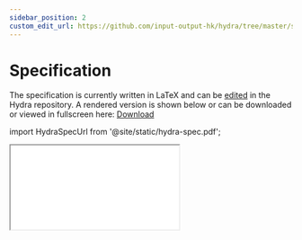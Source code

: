 ```yaml
---
sidebar_position: 2
custom_edit_url: https://github.com/input-output-hk/hydra/tree/master/spec
---
```


# Specification

The specification is currently written in LaTeX and can be
[edited](https://github.com/input-output-hk/hydra/tree/master/spec) in the
Hydra repository. A rendered version is shown below or can be downloaded or viewed in fullscreen here: [Download](/hydra-spec.pdf)

import HydraSpecUrl from '@site/static/hydra-spec.pdf';

<iframe style={{width: '100%', height: '480px'}} src={HydraSpecUrl} title="Hydra Head Specification"></iframe>
